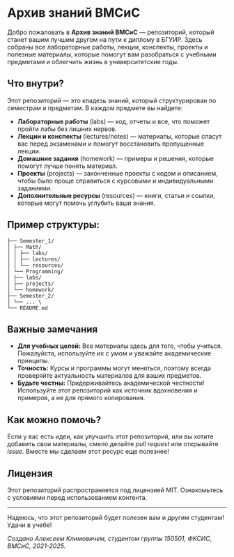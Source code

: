 # Архив знаний ВМСиС

Добро пожаловать в **Архив знаний ВМСиС** — репозиторий, который станет вашим лучшим другом на пути к диплому в БГУИР. Здесь собраны все лабораторные работы, лекции, конспекты, проекты и полезные материалы, которые помогут вам разобраться с учебными предметами и облегчить жизнь в университетские годы.

## Что внутри?

Этот репозиторий — это кладезь знаний, который структурирован по семестрам и предметам. В каждом предмете вы найдете:

- **Лабораторные работы** (labs) — код, отчеты и все, что поможет пройти лабы без лишних нервов.
- **Лекции и конспекты** (lectures/notes) — материалы, которые спасут вас перед экзаменами и помогут восстановить пропущенные лекции.
- **Домашние задания** (homework) — примеры и решения, которые помогут лучше понять материал.
- **Проекты** (projects) — законченные проекты с кодом и описанием, чтобы было проще справиться с курсовыми и индивидуальными заданиями.
- **Дополнительные ресурсы** (resources) — книги, статьи и ссылки, которые могут помочь углубить ваши знания.

## Пример структуры:

```
├── Semester_1/
│ ├── Math/
│ │ ├── labs/
│ │ ├── lectures/
│ │ └── resources/
│ └── Programming/
│ ├── labs/
│ ├── projects/
│ └── homework/
├── Semester_2/
│ └── ... \
└── README.md
```

## Важные замечания

- **Для учебных целей:** Все материалы здесь для того, чтобы учиться. Пожалуйста, используйте их с умом и уважайте академические принципы.
- **Точность:** Курсы и программы могут меняться, поэтому всегда проверяйте актуальность материалов для ваших предметов.
- **Будьте честны:** Придерживайтесь академической честности! Используйте этот репозиторий как источник вдохновения и примеров, а не для прямого копирования.

## Как можно помочь?

Если у вас есть идеи, как улучшить этот репозиторий, или вы хотите добавить свои материалы, смело делайте *pull request* или открывайте *issue*. Вместе мы сделаем этот ресурс еще полезнее!

## Лицензия

Этот репозиторий распространяется под лицензией MIT. Ознакомьтесь с условиями перед использованием контента.

---

Надеюсь, что этот репозиторий будет полезен вам и другим студентам! Удачи в учебе!

*Создано Алексеем Климовичем, студентом группы 150501, ФКСИС, ВМСиС, 2021-2025.*

